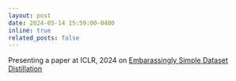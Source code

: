 ```yaml
---
layout: post
date: 2024-05-14 15:59:00-0400
inline: true
related_posts: false
---
```


Presenting a paper at ICLR, 2024 on [Embarassingly Simple Dataset Distillation](https://arxiv.org/abs/2311.07025)